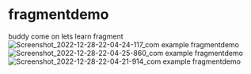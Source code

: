 # fragmentdemo
 buddy come on lets learn fragment
![Screenshot_2022-12-28-22-04-24-117_com example fragmentdemo](https://user-images.githubusercontent.com/99582894/209843978-fa78e93b-7f45-4cd3-930b-1ab832e30842.jpg)
![Screenshot_2022-12-28-22-04-25-860_com example fragmentdemo](https://user-images.githubusercontent.com/99582894/209843995-4e0cdb90-591e-45ba-ac67-b1c713df4216.jpg)
![Screenshot_2022-12-28-22-04-21-914_com example fragmentdemo](https://user-images.githubusercontent.com/99582894/209844004-ad9fdace-ae57-407c-9adc-139dd588c878.jpg)
